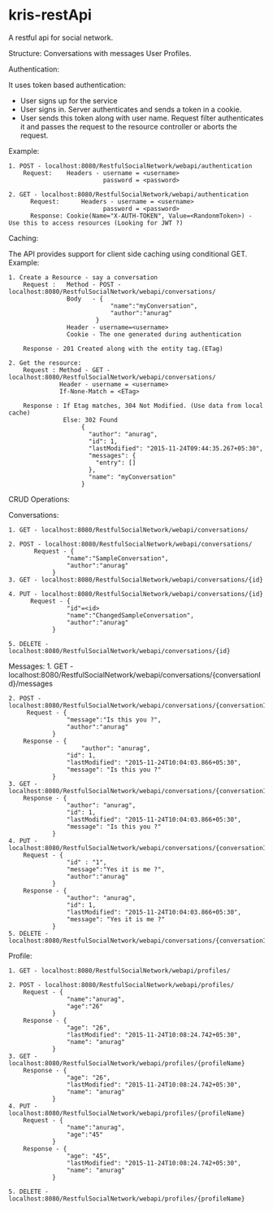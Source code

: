 # kris-restApi 
A restful api for social network. 

Structure:
	Conversations with messages
	User Profiles.	

	
Authentication:

It uses token based authentication:
 - User signs up for the service
 - User signs in. Server authenticates and sends a token in a cookie.
 - User sends this token along with user name. Request filter authenticates it and passes the request to the resource controller or aborts the request.

Example:

	1. POST - localhost:8080/RestfulSocialNetwork/webapi/authentication
	   	Request: 	Headers - username = <username>
							  password = <password> 	

	2. GET - localhost:8080/RestfulSocialNetwork/webapi/authentication
		  Request:		Headers - username = <username>
							  password = <password> 
		  Response: Cookie(Name="X-AUTH-TOKEN", Value=<RandonmToken>) - 									     Use this to access resources (Looking for JWT ?)


Caching:

The API provides support for client side caching using conditional GET.
Example:

 	1. Create a Resource - say a conversation
		Request :   Method - POST - localhost:8080/RestfulSocialNetwork/webapi/conversations/
					Body   - {
								"name":"myConversation",
								"author":"anurag"
							}	
					Header - username=<username>
					Cookie - The one generated during authentication
		
		Response - 201 Created along with the entity tag.(ETag)

	2. Get the resource:
		Request : Method - GET - localhost:8080/RestfulSocialNetwork/webapi/conversations/
				  Header - username = <username>
				  If-None-Match = <ETag>
				 
		Response : If Etag matches, 304 Not Modified. (Use data from local cache)
				   Else: 302 Found
						{
						  "author": "anurag",
						  "id": 1,
						  "lastModified": "2015-11-24T09:44:35.267+05:30",
						  "messages": {
							"entry": []
						  },
						  "name": "myConversation"
						}
						
						
CRUD Operations:

Conversations:

	1. GET - localhost:8080/RestfulSocialNetwork/webapi/conversations/

	2. POST - localhost:8080/RestfulSocialNetwork/webapi/conversations/
		   Request - {
					"name":"SampleConversation",
					"author":"anurag"
				}
	3. GET - localhost:8080/RestfulSocialNetwork/webapi/conversations/{id}

	4. PUT - localhost:8080/RestfulSocialNetwork/webapi/conversations/{id}
		  Request - {
					"id"=<id>
					"name":"ChangedSampleConversation",
					"author":"anurag"
				}

	5. DELETE - localhost:8080/RestfulSocialNetwork/webapi/conversations/{id}	


Messages:
	1. GET - localhost:8080/RestfulSocialNetwork/webapi/conversations/{conversationId}/messages

	2. POST - localhost:8080/RestfulSocialNetwork/webapi/conversations/{conversationId}/messages/
		 Request - {
					"message":"Is this you ?",
					"author":"anurag"
				}
		Response - {
  				      	"author": "anurag",
					"id": 1,
					"lastModified": "2015-11-24T10:04:03.866+05:30",
					"message": "Is this you ?"
				}				
	3. GET - localhost:8080/RestfulSocialNetwork/webapi/conversations/{conversationId}/messages/{messageId}
		Response - {
					"author": "anurag",
					"id": 1,
					"lastModified": "2015-11-24T10:04:03.866+05:30",
					"message": "Is this you ?"
				}			
	4. PUT - localhost:8080/RestfulSocialNetwork/webapi/conversations/{conversationId}/messages/{messageId}
		Request - {
					"id" : "1",
					"message":"Yes it is me ?",
					"author":"anurag"
				}
		Response - {
					"author": "anurag",
					"id": 1,
					"lastModified": "2015-11-24T10:04:03.866+05:30",
					"message": "Yes it is me ?"
				}		
	5. DELETE - localhost:8080/RestfulSocialNetwork/webapi/conversations/{conversationId}/messages/{messageId}

Profile:

	1. GET - localhost:8080/RestfulSocialNetwork/webapi/profiles/
	
	2. POST - localhost:8080/RestfulSocialNetwork/webapi/profiles/
		Request - {
					"name":"anurag",
					"age":"26"
				}
		Response - {
					"age": "26",
					"lastModified": "2015-11-24T10:08:24.742+05:30",
					"name": "anurag"
				}				
	3. GET - localhost:8080/RestfulSocialNetwork/webapi/profiles/{profileName}
		Response - {
					"age": "26",
					"lastModified": "2015-11-24T10:08:24.742+05:30",
					"name": "anurag"
				}		
	4. PUT - localhost:8080/RestfulSocialNetwork/webapi/profiles/{profileName}
		Request - {
					"name":"anurag",
					"age":"45"
				}
		Response - {
					"age": "45",
					"lastModified": "2015-11-24T10:08:24.742+05:30",
					"name": "anurag"
				}	

	5. DELETE - localhost:8080/RestfulSocialNetwork/webapi/profiles/{profileName}					
